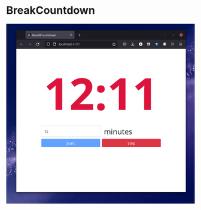 # BreakCountdown


<img src="https://github.com/bodrulamin/break-countdown/blob/master/img/break-count.png"/>
